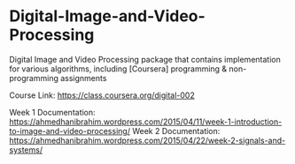 # Digital-Image-and-Video-Processing
Digital Image and Video Processing package that contains implementation for various algorithms, including [Coursera] programming &amp; non-programming assignments

Course Link: https://class.coursera.org/digital-002

Week 1 Documentation: https://ahmedhanibrahim.wordpress.com/2015/04/11/week-1-introduction-to-image-and-video-processing/
Week 2 Documentation: https://ahmedhanibrahim.wordpress.com/2015/04/22/week-2-signals-and-systems/


